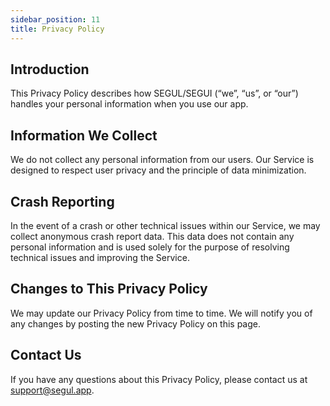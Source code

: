 ```yaml
---
sidebar_position: 11
title: Privacy Policy
---
```


## Introduction

This Privacy Policy describes how SEGUL/SEGUI (“we”, “us”, or “our”) handles your personal information when you use our app.

## Information We Collect

We do not collect any personal information from our users. Our Service is designed to respect user privacy and the principle of data minimization.

## Crash Reporting

In the event of a crash or other technical issues within our Service, we may collect anonymous crash report data. This data does not contain any personal information and is used solely for the purpose of resolving technical issues and improving the Service.

## Changes to This Privacy Policy

We may update our Privacy Policy from time to time. We will notify you of any changes by posting the new Privacy Policy on this page.

## Contact Us

If you have any questions about this Privacy Policy, please contact us at [support@segul.app](mailto:support@segul.app).
